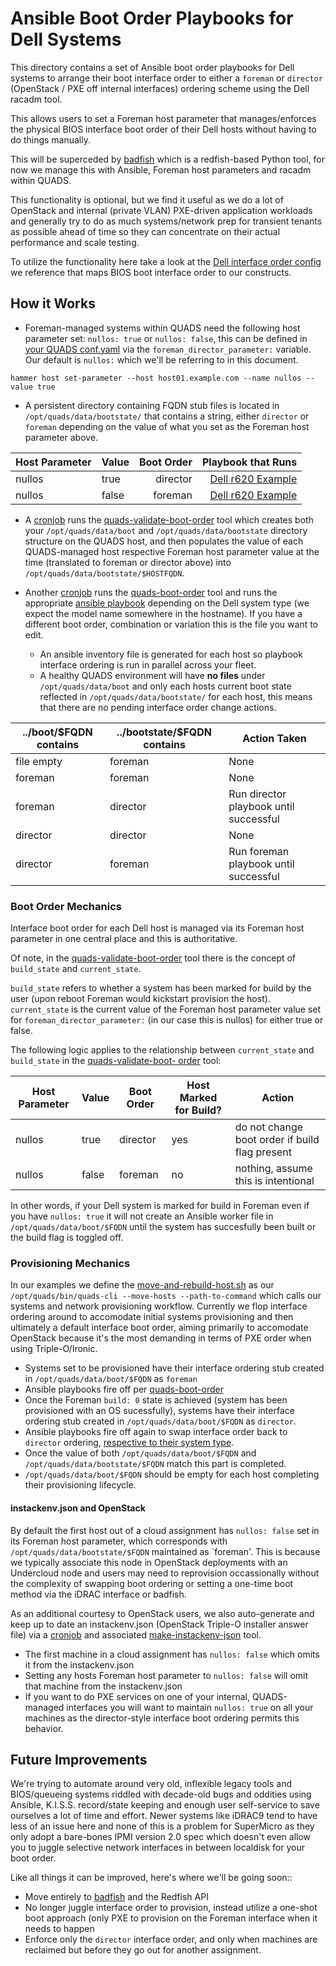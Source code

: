 # Ansible Boot Order Playbooks for Dell Systems

This directory contains a set of Ansible boot order playbooks for Dell systems to arrange their boot interface order to either a `foreman` or `director` (OpenStack / PXE off internal interfaces) ordering scheme using the Dell racadm tool.

This allows users to set a Foreman host parameter that manages/enforces the physical BIOS interface boot order of their Dell hosts without having to do things manually.

This will be superceded by [badfish](https://github.com/redhat-performance/badfish) which is a redfish-based Python tool, for now we manage this with Ansible, Foreman host parameters and racadm within QUADS.

This functionality is optional, but we find it useful as we do a lot of OpenStack and internal (private VLAN) PXE-driven application workloads and generally try to do as much systems/network prep for transient tenants as possible ahead of time so they can concentrate on their actual performance and scale testing.

To utilize the functionality here take a look at the [Dell interface order config](https://github.com/redhat-performance/quads/blob/master/ansible/idrac_interfaces.yml) we reference that maps BIOS boot interface order to our constructs.

## How it Works
   * Foreman-managed systems within QUADS need the following host parameter set: `nullos: true` or `nullos: false`, this can be defined in [your QUADS conf.yaml](https://github.com/redhat-performance/quads/blob/master/conf/quads.yml#L183) via the `foreman_director_parameter:` variable.  Our default is `nullos:` which we'll be referring to in this document.

```
hammer host set-parameter --host host01.example.com --name nullos --value true
```
   * A persistent directory containing FQDN stub files is located in `/opt/quads/data/bootstate/` that contains a string, either `director` or `foreman` depending on the value of what you set as the Foreman host parameter above.

| Host Parameter | Value  | Boot Order  | Playbook that Runs |
|----------------|:-------| -----------:|-------------------:|
| nullos         | true   | director    |[Dell r620 Example](https://github.com/redhat-performance/quads/blob/master/ansible/racadm-setup-boot-r620-director.yml) |
| nullos         | false  | foreman     |[Dell r620 Example](https://github.com/redhat-performance/quads/blob/master/ansible/racadm-setup-boot-r620-foreman.yml) |

   * A [cronjob](https://github.com/redhat-performance/quads/blob/master/cron/quads#L11) runs the [quads-validate-boot-order](https://github.com/redhat-performance/quads/blob/master/bin/quads-validate-boot-order.sh) tool which creates both your `/opt/quads/data/boot` and `/opt/quads/data/bootstate` directory structure on the QUADS host, and then populates the value of each QUADS-managed host respective Foreman host parameter value at the time (translated to foreman or director above) into `/opt/quads/data/bootstate/$HOSTFQDN`.

   * Another [cronjob](https://github.com/redhat-performance/quads/blob/master/cron/quads#L10) runs the [quads-boot-order](https://github.com/redhat-performance/quads/blob/master/bin/quads-boot-order.sh) tool and runs the appropriate [ansible playbook](https://github.com/redhat-performance/quads/blob/master/ansible/idrac_interfaces.yml) depending on the Dell system type (we expect the model name somewhere in the hostname).  If you have a different boot order, combination or variation this is the file you want to edit.

      * An ansible inventory file is generated for each host so playbook interface ordering is run in parallel across your fleet.
      * A healthy QUADS environment will have **no files** under `/opt/quads/data/boot` and only each hosts current boot state reflected in `/opt/quads/data/bootstate/` for each host, this means that there are no pending interface order change actions.

| ../boot/$FQDN contains | ../bootstate/$FQDN contains | Action Taken |
|------------------------|-----------------------------|--------------|
| file empty | foreman | None |
| foreman | foreman | None |
| foreman | director | Run director playbook until successful |
| director | director | None |
| director | foreman  | Run foreman playbook until successful |


### Boot Order Mechanics

Interface boot order for each Dell host is managed via its Foreman host parameter in one central place and this is authoritative.

Of note, in the [quads-validate-boot-order](https://github.com/redhat-performance/quads/blob/master/bin/quads-validate-boot-order.sh) tool there is the concept of `build_state` and `current_state`.

`build_state` refers to whether a system has been marked for build by the user (upon reboot Foreman would kickstart provision the host).  `current_state` is the current value of the Foreman host parameter value set for `foreman_director_parameter:` (in our case this is nullos) for either true or false.

The following logic applies to the relationship between `current_state` and `build_state` in the [quads-validate-boot-        order](https://github.com/redhat-performance/quads/blob/master/bin/quads-validate-boot-order.sh) tool:

| Host Parameter | Value | Boot Order | Host Marked for Build? | Action |
|----------------|-------|------------|------|--------|
| nullos         | true  | director   | yes  | do not change boot order if build flag present |
| nullos         | false | foreman    | no   | nothing, assume this is intentional |

In other words, if your Dell system is marked for build in Foreman even if you have `nullos: true` it will not create an Ansible worker file in `/opt/quads/data/boot/$FQDN` until the system has succesfully been built or the build flag is toggled off.

### Provisioning Mechanics

In our examples we define the [move-and-rebuild-host.sh](https://github.com/redhat-performance/quads/blob/master/bin/move-and-rebuild-host.sh) as our `/opt/quads/bin/quads-cli --move-hosts --path-to-command` which calls our systems and network provisioning workflow.  Currently we flop interface ordering around to accomodate initial systems provisioning and then ultimately a default interface boot order, aiming primarily to accomodate OpenStack because it's the most demanding in terms of PXE order when using Triple-O/Ironic.

   * Systems set to be provisioned have their interface ordering stub created in `/opt/quads/data/boot/$FQDN` as `foreman`
   * Ansible playbooks fire off per [quads-boot-order](https://github.com/redhat-performance/quads/blob/master/bin/quads-boot-order.sh)
   * Once the Foreman `build: 0` state is achieved (system has been provisioned with an OS sucessfully), systems have their interface ordering stub created in `/opt/quads/data/boot/$FQDN` as `director`.
   * Ansible playbooks fire off again to swap interface order back to `director` ordering, [respective to their system type](https://github.com/redhat-performance/quads/blob/master/ansible/idrac_interfaces.yml).
   * Once the value of both `/opt/quads/data/boot/$FQDN` and `/opt/quads/data/bootstate/$FQDN` match this part is completed.
   * `/opt/quads/data/boot/$FQDN` should be empty for each host completing their provisioning lifecycle.

#### instackenv.json and OpenStack

By default the first host out of a cloud assignment has `nullos: false` set in its Foreman host parameter, which corresponds with `/opt/quads/data/bootstate/$FQDN` maintained as `foreman'.  This is because we typically associate this node in OpenStack deployments with an Undercloud node and users may need to reprovision occassionally without the complexity of swapping boot ordering or setting a one-time boot method via the iDRAC interface or badfish.

As an additional courtesy to OpenStack users, we also auto-generate and keep up to date an instackenv.json (OpenStack Triple-O installer answer file) via a [cronjob](https://github.com/redhat-performance/quads/blob/master/cron/quads#L12) and associated [make-instackenv-json](https://github.com/redhat-performance/quads/blob/master/bin/make-instackenv-json.sh) tool.

   * The first machine in a cloud assignment has `nullos: false` which omits it from the instackenv.json
   * Setting any hosts Foreman host parameter to `nullos: false` will omit that machine from the instackenv.json
   * If you want to do PXE services on one of your internal, QUADS-managed interfaces you will want to maintain `nullos: true` on all your machines as the director-style interface boot ordering permits this behavior.

## Future Improvements

We're trying to automate around very old, inflexible legacy tools and BIOS/queueing systems riddled with decade-old bugs and oddities using Ansible, K.I.S.S. record/state keeping and enough user self-service to save ourselves a lot of time and effort.  Newer systems like iDRAC9 tend to have less of an issue here and none of this is a problem for SuperMicro as they only adopt a bare-bones IPMI version 2.0 spec which doesn't even allow you to juggle selective network interfaces in between localdisk for your boot order.

Like all things it can be improved, here's where we'll be going soon::

   * Move entirely to [badfish](https://github.com/redhat-performance/badfish) and the Redfish API
   * No longer juggle interface order to provision, instead utilize a one-shot boot approach (only PXE to provision on the Foreman interface when it needs to happen
   * Enforce only the `director` interface order, and only when machines are reclaimed but before they go out for another assignment.
